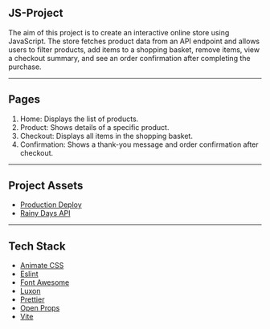 ## JS-Project
The aim of this project is to create an interactive online store using JavaScript. 
The store fetches product data from an API endpoint and allows users to 
filter products, add items to a shopping basket, remove items, view a checkout summary, 
and see an order confirmation after completing the purchase.

---

## Pages
 1. Home: Displays the list of products.
 2. Product: Shows details of a specific product.
 3. Checkout: Displays all items in the shopping basket.
 4. Confirmation: Shows a thank-you message and order confirmation after checkout.

---

## Project Assets
 - [Production Deploy](https://js-project-urbanjackets.netlify.app/)
 - [Rainy Days API](https://docs.noroff.dev/docs/v2/e-commerce/rainy-days)

---

## Tech Stack
 - [Animate CSS](https://animate.style/)
 - [Eslint](https://eslint.org/)
 - [Font Awesome](https://fontawesome.com/search)
 - [Luxon](https://moment.github.io/luxon/#/)
 - [Prettier](https://prettier.io/)
 - [Open Props](https://open-props.style/)
 - [Vite](https://next.js.org/)
